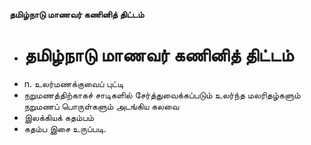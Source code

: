 **தமிழ்நாடு மாணவர் கணினித் திட்டம்**
- # தமிழ்நாடு மாணவர் கணினித் திட்டம்
- n. உலர்மணக்குவைப் புட்டி
- நறுமணத்திற்காகச் சாடிகளில் சேர்த்துவைக்கப்படும் உலர்ந்த மலரிதழ்களும் நறுமணப் பொருள்களும் அடங்கிய கலவை
- இலக்கியக் கதம்பம்
- கதம்ப இசை உருப்படி.

